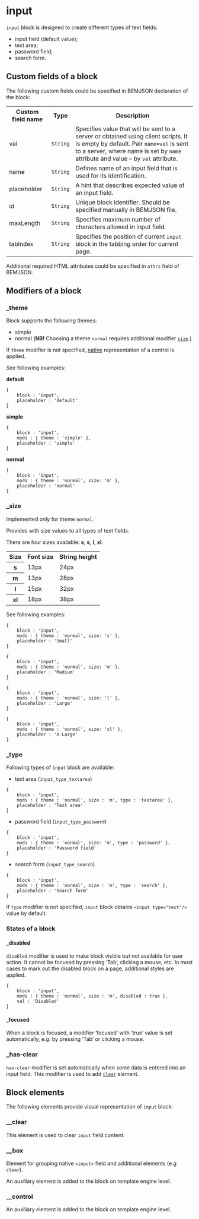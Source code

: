 # input

`input` block is designed to create different types of text fields:

* input field (default value);
* text area;
* password field;
* search form.

## Custom fields of a block

The following custom fields could be specified in BEMJSON declaration of the block:

<table>
    <tr>
        <th>Custom field name</th>
        <th>Type</th>
        <th>Description</th>
    </tr>
    <tr>
        <td>val</td>
        <td>
            <code>String</code>
        </td>
        <td>Specifies value that will be sent to a server or obtained using client scripts. It is empty by default. Pair <code>name=val</code> is sent to a server, where name is set by <code>name</code> attribute and value – by <code>val</code> attribute.</td>
    </tr>
    <tr>
        <td>name</td>
        <td>
            <code>String</code>
        </td>
        <td>Defines name of an input field that is used for its identification.</td>
    </tr>
    <tr>
        <td>placeholder</td>
        <td>
            <code>String</code>
        </td>
        <td>A hint that describes expected value of an input field.</td>
    </tr>
    <tr>
        <td>id</td>
        <td>
            <code>String</code>
        </td>
        <td>Unique block identifier. Should be specified manually in BEMJSON file.</td>
    </tr>
    <tr>
        <td>maxLength</td>
        <td>
            <code>String</code>
        </td>
        <td>Specifies maximum number of characters allowed in input field.</td>
    </tr>
    <tr>
        <td>tabIndex</td>
        <td>
            <code>String</code>
        </td>
        <td>Specifies the position of current <code>input</code> block in the tabbing order for current page.</td>
    </tr>
</table>

Additional required HTML attributes could be specified in `attrs` field of BEMJSON.

## Modifiers of a block

### _theme

Block supports the following themes:

 * simple
 * normal (**NB!** Choosing a theme `normal` requires additional modifier [`size`](#size).)

If `theme` modifier is not specified, [native](#native) representation of a control is applied.

See following examples:

<a name="native"></a>
**default**

```bemjson
{
    block : 'input',
    placeholder : 'default'
}
```

**simple**

```bemjson
{
    block : 'input',
    mods : { theme : 'simple' },
    placeholder : 'simple'
}
```

**normal**

```bemjson
{
    block : 'input',
    mods : { theme : 'normal', size: 'm' },
    placeholder : 'normal'
}
```

<a name="size"></a>

### _size

Implemented only for theme `normal`.

Provides with size values to all types of text fields.

There are four sizes available: **s**, **s**, **l**, **xl**.

<table>
    <tr>
        <th>Size</th>
        <th>Font size</th>
        <th>String height</th>
    </tr>
    <tr>
        <th>s</th>
        <td>13px</td>
        <td>24px</td>
    </tr>
    <tr>
        <th>m</th>
        <td>13px</td>
        <td>28px</td>
    </tr>
    <tr>
        <th>l</th>
        <td>15px</td>
        <td>32px</td>
    </tr>
    <tr>
        <th>xl</th>
        <td>18px</td>
        <td>38px</td>
    </tr>
</table>

See following examples:

```bemjson
{
    block : 'input',
    mods : { theme : 'normal', size: 's' },
    placeholder : 'Small'
}
```

```bemjson
{
    block : 'input',
    mods : { theme : 'normal', size: 'm' },
    placeholder : 'Medium'
}
```

```bemjson
{
    block : 'input',
    mods : { theme : 'normal', size: 'l' },
    placeholder : 'Large'
}
```

```bemjson
{
    block : 'input',
    mods : { theme : 'normal', size: 'xl' },
    placeholder : 'X-Large'
}
```

### _type

Following types of `input` block are available:

* text area (`input_type_textarea`)

```bemjson
{
    block : 'input',
    mods : { theme : 'normal', size : 'm', type : 'textarea' },
    placeholder : 'Text area'
}
```

* password field (`input_type_password`)

```bemjson
{
    block : 'input',
    mods : { theme : 'normal', size: 'm', type : 'password' },
    placeholder : 'Password field'
}
```

* search form (`input_type_search`)

```bemjson
{
    block : 'input',
    mods : { theme : 'normal', size : 'm', type : 'search' },
    placeholder : 'Search form'
}
```

If `type` modifier is not specified, `input` block obtains `<input type="text"/>` value by default.


### States of a block

#### _disabled

`disabled` modifier is used to make block visible but not available for user action. It cannot be focused by pressing ‘Tab’, clicking a mouse, etc. In most cases to mark out the disabled block on a page, additional styles are applied.

```bemjson
{
    block : 'input',
    mods : { theme : 'normal', size : 'm', disabled : true },
    val : 'Disabled'
}
```

#### _focused

When a block is focused, a modifier ‘focused’ with ‘true’ value is set automatically, e.g. by pressing ‘Tab’ or clicking a mouse.

### _has-clear

`has-clear` modifier is set automatically when some data is entered into an input field. This modifier is used to add [`clear`](#clear_elem) element.

## Block elements

The following elements provide visual representation of `input` block:

<a name="clear_elem"></a>
### __clear

This element is used to clear `input` field content.

### __box

Element for grouping native `<input>` field and additional elements (e.g `clear`).

An auxiliary element is added to the block on template engine level.

### __control

An auxiliary element is added to the block on template engine level.
